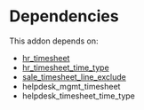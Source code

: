 # Dependencies

This addon depends on:

- [hr_timesheet](https://github.com/bringout/oca-ocb-hr/tree/417ca4f968fa38a2bd44dee27c7f5d9f1591d720/odoo-bringout-oca-ocb-hr_timesheet)
- [hr_timesheet_time_type](https://github.com/bringout/oca-mrp)
- [sale_timesheet_line_exclude](https://github.com/bringout/oca-mrp)
- helpdesk_mgmt_timesheet
- helpdesk_timesheet_time_type
